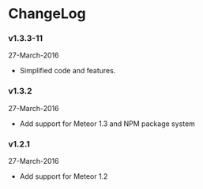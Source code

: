 # ChangeLog

### v1.3.3-11
27-March-2016

* Simplified code and features.

### v1.3.2
27-March-2016

* Add support for Meteor 1.3 and NPM package system

### v1.2.1
27-March-2016

* Add support for Meteor 1.2
